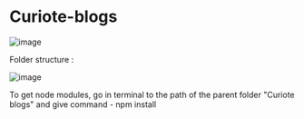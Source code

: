 # Curiote-blogs

![image](https://user-images.githubusercontent.com/96515691/218428260-100f354c-61f5-4bb9-bb84-addb48d42f9f.png)

Folder structure :

![image](https://user-images.githubusercontent.com/96515691/218428491-576176fd-889f-48cf-9ddc-fa03f208da95.png)

To get node modules, go in terminal to the path of the parent folder "Curiote blogs" and give command - npm install
